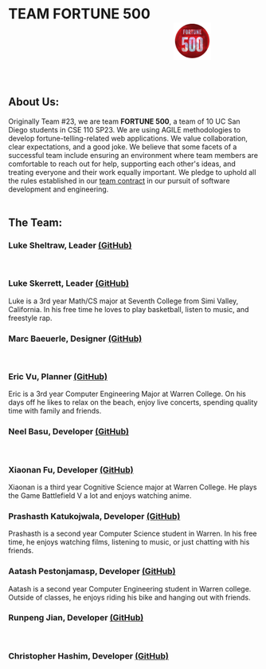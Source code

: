 # TEAM FORTUNE 500 &emsp; &emsp; &emsp;  &emsp; &emsp; &emsp; &emsp; &emsp; &emsp; &emsp; &emsp; &emsp; &emsp; &emsp; &emsp; &ensp; <img src="./branding/teamlogo.png" width="75px" height="75px">

<br>

## About Us:

Originally Team #23, we are team **FORTUNE 500**, a team of 10 UC San Diego students in CSE 110 SP23. We are using AGILE methodologies to develop fortune-telling-related web applications. We value collaboration, clear expectations, and a good joke. We believe that some facets of a successful team include ensuring an environment where team members are comfortable to reach out for help, supporting each other's ideas, and treating everyone and their work equally important. We pledge to uphold all the rules established in our [team contract](./misc/rules.md) in our pursuit of software development and engineering.
<br> <br>

## The Team:

### **Luke Sheltraw**, Leader [(GitHub)](https://github.com/Luke-Sheltraw)

<br>

### **Luke Skerrett**, Leader [(GitHub)](https://github.com/LukeSkerrett)
Luke is a 3rd year Math/CS major at Seventh College from Simi Valley, California. In his free time he loves to play basketball, listen to music, and freestyle rap.
<br>

### **Marc Baeuerle**, Designer [(GitHub)](https://github.com/MarcBaeuerle)

<br>

### **Eric Vu**, Planner [(GitHub)](https://github.com/air-wickvu)
Eric is a 3rd year Computer Engineering Major at Warren College. On his days off he likes to relax on the beach, enjoy live concerts, spending quality time with family and friends. 
<br>

### **Neel Basu**, Developer [(GitHub)](https://github.com/neel-basu)

<br>

### **Xiaonan Fu**, Developer [(GitHub)](https://github.com/XiaonanFu-ucsd)
Xiaonan is a third year Cognitive Science major at Warren College. He plays the Game Battlefield V a lot and enjoys watching anime. 

### **Prashasth Katukojwala**, Developer [(GitHub)](https://github.com/prashasthk)
Prashasth is a second year Computer Science student in Warren. In his free time, he enjoys watching films, listening to music, or just chatting with his friends.
<br>

### **Aatash Pestonjamasp**, Developer [(GitHub)](https://github.com/AAP127)
Aatash is a second year Computer Engineering student in Warren college. Outside of classes, he enjoys riding his bike and hanging out with friends.
<br>

### **Runpeng Jian**, Developer [(GitHub)](https://github.com/RunpengJ)

<br>

### **Christopher Hashim**, Developer [(GitHub)](https://github.com/chashim39)

<br>
